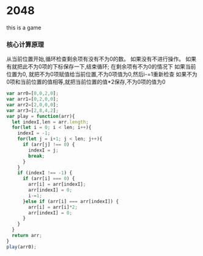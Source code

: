 # 2048
this is a  game
### 核心计算原理
从当前位置开始,循环检查剩余项有没有不为0的数。
如果没有不进行操作。
如果有就把此不为0项的下标保存一下,结束循环; 在剩余项有不为0的情况下
如果当前位置为0, 就把不为0项赋值给当前位置,不为0项值为0,然后i-=1重新检查
如果不为0项和当前位置的值相等,就把当前位置的值*2保存,不为0项的值为0

```javaScript
var arr0=[0,0,2,0];
var arr1=[0,2,0,0];
var arr2=[2,0,0,0];
var arr3=[2,8,4,2];
var play = function(arr){
  let indexI,len = arr.length;
  for(let i = 0; i < len; i++){
    indexI = -1;
    for(let j = i+1; j < len; j++){
      if (arr[j] !== 0) {
        indexI = j;
        break;
      }
    }
    if (indexI !== -1) {
      if (arr[i] === 0) {
        arr[i] = arr[indexI];
        arr[indexI] = 0;
        i-=1;
      }else if (arr[i] === arr[indexI]) {
        arr[i] = arr[i]*2;
        arr[indexI] = 0;
      }
    }
  }
  return arr;
}
play(arr0);
```
